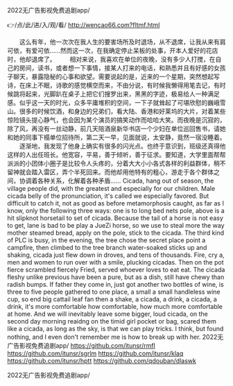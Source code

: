 
2022无广告影视免费追剧app/




👉/点/此/进/入/观/看/ http://wencao66.com?fltmf.html




　　这么有年，他一次次在我人生的要害场所及时退场，从不退席，让我从来有肩可依，有爱可依……然而这一次，在我确定停止呆板的处事，开本人爱好的花店时，他却退席了。
　　相对来说，我喜欢在单位的夜晚，没有多少人打搅，在自己的房间，读书，或者想一下事情，接某人打来的电话，和熟悉并且有好感的女孩子聊天，暴露隐秘的心事和欲望。需要说起的是，近来的一个星期，突然想起写诗，在床上不眠，诗歌的感觉横空而来，不由分说，有时候我懒得用笔去记，有时候跳将起来，光脚趴在桌子上把它们搜罗出来，黑黑的字迹，极易给人一种满足感。似乎这一天的时光，众多平庸堆积的空间，一下子就耸起了可堪欣慰的巍峨雪山。很多的时候饮酒，和身边的兄弟们，看大陆、香港和好莱坞的大片，对着某些惊险镜头提心静气，也会因为某个演员的搞笑动作而哈哈大笑。而夜晚是沉寂的，除了风，再没有一丝动静，前几天陪酒泉新华书店一个少妇在单位巡回售书，请她和她的同事下榻单位招待所，第二天一早，见面就说，太安静，竟然一宿没睡着。
　　逐渐地，我发现了他身上确实有很多的闪光点。也终于意识到，班级还真得他这样的人出任班长。他宽容，平易，善于倾听，善于征求。要知道，大学里面帮帮派派的小团体小圈子是比较令人头疼的，分着大大小小各式各样的利益群体，稍不留神就会踏入雷区，弄个半死回来。而他却用他特有的粗心，游走于各个群体之间，协调着各种关系，化解着各种矛盾……
Cicada, hang out of season, the village people did, with the greatest and especially for our children.
Male cicada belly of the pronunciation, it's called we especially favored.
But difficult to catch it, not as good as before metamorphosis caught, as far as I know, only the following three ways: one is to long bed nets pole, above is a hit slipknot horsetail to set of cicada.
Because the tail of a horse is not easy to get, lane is bad to be play a JueZi horse, so we use to steal more the way mother steamed bread, apply on the pole, stick to the cicada.
The third kind of PLC is busy, in the evening, the tree chose the secret place point a campfire, then climbed to the tree branch water-soaked sticks up and shaking, cicada just flew down in droves, and tens of thousands.
Fire, cry a, men and women to run over with a smile, plucking cicadas.
Then on the pot fierce scrambled fiercely Fried, served whoever loves to eat eat.
The cicada fleshy unlike previous have been a pure, but as a dish, still have chewy than radish bumps.
If father they come in, just got another two bottles of wine, is three to five people gathered to one place, a small a small handleless wine cup, so end big cattail leaf fan then a shake, a cicada, a drink, a cicada, a drink, it's more comfortable how comfortable, how much more comfortable at home.
And we will inevitably leave some bigger, loud cicada, on the second day morning reaidng on the timid girl pocket or bag, scared them like a cicada, as long as the sky, is that we can play tricks.
I think, but found nothing, and I even don't remember me is how to break up with her.
2022无广告影视免费追剧app/ https://github.com/itunsr/rmfl
https://github.com/itunsr/sgrlm
https://github.com/itunsr/klaq
https://github.com/itunsr/hptt
https://github.com/qdouban/dlaswk





2022无广告影视免费追剧app/
